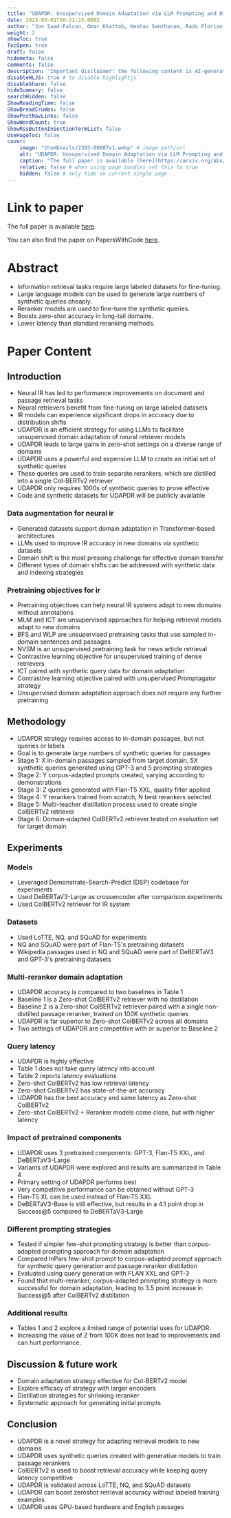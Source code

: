 ```yaml
---
title: "UDAPDR: Unsupervised Domain Adaptation via LLM Prompting and Distillation of Rerankers"
date: 2023-03-01T20:21:23.000Z
author: "Jon Saad-Falcon, Omar Khattab, Keshav Santhanam, Radu Florian, Martin Franz and 4 others"
weight: 2
showToc: true
TocOpen: true
draft: false
hidemeta: false
comments: false
description: "Important disclaimer: the following content is AI-generated, please make sure to fact check the presented information by reading the full paper."
disableHLJS: true # to disable highlightjs
disableShare: false
hideSummary: false
searchHidden: false
ShowReadingTime: false
ShowBreadCrumbs: false
ShowPostNavLinks: false
ShowWordCount: true
ShowRssButtonInSectionTermList: false
UseHugoToc: false
cover:
    image: "thumbnails/2303-00807v1.webp" # image path/url
    alt: "UDAPDR: Unsupervised Domain Adaptation via LLM Prompting and Distillation of Rerankers" # alt text
    caption: "The full paper is available [here](https://arxiv.org/abs/2303.00807)." # display caption under cover
    relative: false # when using page bundles set this to true
    hidden: false # only hide on current single page
---
```


# Link to paper
The full paper is available [here](https://arxiv.org/abs/2303.00807).

You can also find the paper on PapersWithCode [here](https://paperswithcode.com/paper/udapdr-unsupervised-domain-adaptation-via-llm).

# Abstract
- Information retrieval tasks require large labeled datasets for fine-tuning.
- Large language models can be used to generate large numbers of synthetic queries cheaply.
- Reranker models are used to fine-tune the synthetic queries.
- Boosts zero-shot accuracy in long-tail domains.
- Lower latency than standard reranking methods.

# Paper Content

## Introduction
- Neural IR has led to performance improvements on document and passage retrieval tasks
- Neural retrievers benefit from fine-tuning on large labeled datasets
- IR models can experience significant drops in accuracy due to distribution shifts
- UDAPDR is an efficient strategy for using LLMs to facilitate unsupervised domain adaptation of neural retriever models
- UDAPDR leads to large gains in zero-shot settings on a diverse range of domains
- UDAPDR uses a powerful and expensive LLM to create an initial set of synthetic queries
- These queries are used to train separate rerankers, which are distilled into a single Col-BERTv2 retriever
- UDAPDR only requires 1000s of synthetic queries to prove effective
- Code and synthetic datasets for UDAPDR will be publicly available

### Data augmentation for neural ir
- Generated datasets support domain adaptation in Transformer-based architectures
- LLMs used to improve IR accuracy in new domains via synthetic datasets
- Domain shift is the most pressing challenge for effective domain transfer
- Different types of domain shifts can be addressed with synthetic data and indexing strategies

### Pretraining objectives for ir
- Pretraining objectives can help neural IR systems adapt to new domains without annotations
- MLM and ICT are unsupervised approaches for helping retrieval models adapt to new domains
- BFS and WLP are unsupervised pretraining tasks that use sampled in-domain sentences and passages
- NVSM is an unsupervised pretraining task for news article retrieval
- Contrastive learning objective for unsupervised training of dense retrievers
- ICT paired with synthetic query data for domain adaptation
- Contrastive learning objective paired with unsupervised Promptagator strategy
- Unsupervised domain adaptation approach does not require any further pretraining

## Methodology
- UDAPDR strategy requires access to in-domain passages, but not queries or labels
- Goal is to generate large numbers of synthetic queries for passages
- Stage 1: X in-domain passages sampled from target domain, 5X synthetic queries generated using GPT-3 and 5 prompting strategies
- Stage 2: Y corpus-adapted prompts created, varying according to demonstrations
- Stage 3: Z queries generated with Flan-T5 XXL, quality filter applied
- Stage 4: Y rerankers trained from scratch, N best rerankers selected
- Stage 5: Multi-teacher distillation process used to create single ColBERTv2 retriever
- Stage 6: Domain-adapted ColBERTv2 retriever tested on evaluation set for target domain

## Experiments

### Models
- Leveraged Demonstrate-Search-Predict (DSP) codebase for experiments
- Used DeBERTaV3-Large as crossencoder after comparison experiments
- Used ColBERTv2 retriever for IR system

### Datasets
- Used LoTTE, NQ, and SQuAD for experiments
- NQ and SQuAD were part of Flan-T5's pretraining datasets
- Wikipedia passages used in NQ and SQuAD were part of DeBERTaV3 and GPT-3's pretraining datasets

### Multi-reranker domain adaptation
- UDAPDR accuracy is compared to two baselines in Table 1
- Baseline 1 is a Zero-shot ColBERTv2 retriever with no distillation
- Baseline 2 is a Zero-shot ColBERTv2 retriever paired with a single non-distilled passage reranker, trained on 100K synthetic queries
- UDAPDR is far superior to Zero-shot ColBERTv2 across all domains
- Two settings of UDAPDR are competitive with or superior to Baseline 2

### Query latency
- UDAPDR is highly effective
- Table 1 does not take query latency into account
- Table 2 reports latency evaluations
- Zero-shot ColBERTv2 has low retrieval latency
- Zero-shot ColBERTv2 has state-of-the-art accuracy
- UDAPDR has the best accuracy and same latency as Zero-shot ColBERTv2
- Zero-shot ColBERTv2 + Reranker models come close, but with higher latency

### Impact of pretrained components
- UDAPDR uses 3 pretrained components: GPT-3, Flan-T5 XXL, and DeBERTaV3-Large
- Variants of UDAPDR were explored and results are summarized in Table 4
- Primary setting of UDAPDR performs best
- Very competitive performance can be obtained without GPT-3
- Flan-T5 XL can be used instead of Flan-T5 XXL
- DeBERTaV3-Base is still effective, but results in a 4.1 point drop in Success@5 compared to DeBERTaV3-Large

### Different prompting strategies
- Tested if simpler few-shot prompting strategy is better than corpus-adapted prompting approach for domain adaptation
- Compared InPars few-shot prompt to corpus-adapted prompt approach for synthetic query generation and passage reranker distillation
- Evaluated using query generation with FLAN XXL and GPT-3
- Found that multi-reranker, corpus-adapted prompting strategy is more successful for domain adaptation, leading to 3.5 point increase in Success@5 after ColBERTv2 distillation

### Additional results
- Tables 1 and 2 explore a limited range of potential uses for UDAPDR.
- Increasing the value of Z from 100K does not lead to improvements and can hurt performance.

## Discussion & future work
- Domain adaptation strategy effective for Col-BERTv2 model
- Explore efficacy of strategy with larger encoders
- Distillation strategies for shrinking reranker
- Systematic approach for generating initial prompts

## Conclusion
- UDAPDR is a novel strategy for adapting retrieval models to new domains
- UDAPDR uses synthetic queries created with generative models to train passage rerankers
- ColBERTv2 is used to boost retrieval accuracy while keeping query latency competitive
- UDAPDR is validated across LoTTE, NQ, and SQuAD datasets
- UDAPDR can boost zeroshot retrieval accuracy without labeled training examples
- UDAPDR uses GPU-based hardware and English passages
